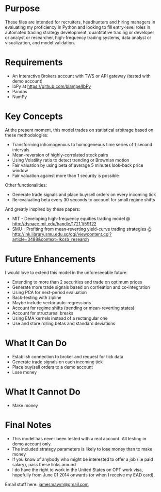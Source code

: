 Purpose
====================================
These files are intended for recruiters, headhunters and hiring managers in evaluating my proficiency in Python and looking to fill entry-level roles in automated trading strategy development, quantitative trading or developer or analyst or researcher, high-frequency trading systems, data analyst or visualization, and model validation.

Requirements
====================================
- An Interactive Brokers account with TWS or API gateway (tested with demo account)
- IbPy at https://github.com/blampe/IbPy
- Pandas
- NumPy

Key Concepts
====================================
At the present moment, this model trades on statistical arbitrage based on these methodologies:
- Transforming inhomogenous to homogeneous time series of 1 second intervals
- Mean-reversion of highly-correlated stock pairs
- Using Volatility ratio to detect trending or Brownian motion
- Fair valuation by using beta of average 5 minutes look-back price window
- Fair valuation against more than 1 security is possible

Other functionalities:
- Generate trade signals and place buy/sell orders on every incoming tick
- Re-evaluating beta every 30 seconds to account for small regime shifts

And greatly inspired by these papers:
- MIT - Developing high-frequency equities trading model 
  @ http://dspace.mit.edu/handle/1721.1/59122
- SMU - Profiting from mean-reverting yield-curve trading strategies
  @ http://ink.library.smu.edu.sg/cgi/viewcontent.cgi?article=3488&context=lkcsb_research

Future Enhancements
====================================
I would love to extend this model in the unforeseeable future:
- Extending to more than 2 securities and trade on optimum prices
- Generate more trade signals based on corrleation and co-integration
- Using PCA for next-period evaluation
- Back-testing with zipline
- Maybe include vector auto-regressions
- Account for regime shifts (trending or mean-reverting states)
- Account for structureal breaks
- Using EMA kernels instead of a rectangular one
- Use and store rolling betas and standard deviations

What It Can Do
=========================
- Establish connection to broker and request for tick data
- Generate trade signals on each incoming tick
- Place buy/sell orders to a demo account
- Lose money

What It Cannot Do
=========================
- Make money

Final Notes
========================
- This model has never been tested with a real account. All testing in demo account only.
- The included strategy parameters is likely to lose money than to make money
- If you know of anybody who might be interested to offer a job (i.e paid salary), pass these links around
- I do have the right to work in the United States on OPT work visa, hopefully from June 01 2014 onwards (or when I receive my EAD card). 

Email stuff here: jamesmawm@gmail.com
